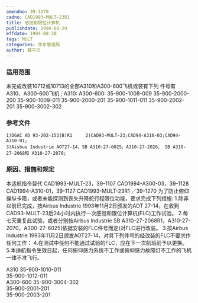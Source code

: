 ```yaml
---
amendno: 39-1270
cadno: CAD1993-MULT-23R1
title: 感觉和限位计算机
publishdate: 1994-08-29
effdate: 1994-08-30
tags: MULT
categories: 华东管理局
author: 薛平贝
---
```


### 适用范围 
未完成改装10712或10713的全部A310和A300-600飞机或装有下列
件号有A310、A300-600飞机 ;
A310:  A300-600:
35-900-1008-009  35-900-2000-200
35-900-1009-011  35-900-2000-201
35-900-1011-011  35-900-2002-201
35-900-3002-302

<!--more-->
### 参考文件
    1)DGAC AD 93-202-153(B)R1     2)CAD93-MULT-23;CAD94-A310-03;CAD94-A310-01; 
    3)Aisbus Industrie AOT27-14，SB A310-27-6025，A310-27-2026， SB A310-27-2068和 A310-27-2070; 

### 原因、措施和规定 
本适航指令替代 CAD1993-MULT-23，39-1107 CAD1994-A300-03，39-1128 CAD1994-A310-01，39-1127 
       CAD1993-MULT-23R1   ／39-1270 
    为了防止俯仰操纵卡阻，或者未能探测到丧失升降舵行程限位功能，要求完成下列措施: 
    1.除非以前已完成，按Airbus Industrie 1993年11月2日颁发的AOT 27-14，在收到CAD93-MULT-23后24小时内执行一次感觉和限位计算机(FLC)工作试验。 
    2.每七天重复此试验，或者分别按Airbus Industrie SB A310-27-2068R1，A310-27-2070，A300-27-6025(依据安装的FLC件号而定)对FLC进行改装。 
    3.按Airbus Industrie 1993年11月2日颁发AOT27-14，对具下列件号的经改装的FLC不要求作任何工作： 
    4.在测试中任何不能通过试验的FLC，应在下一次航班前予以更换。 
    5.本适航指令生效日起，任何俯仰感力系统不工作或俯仰感力故障灯不工作的飞机一律不准飞行。

A310  35-900-1010-011  
35-900-1012-011  
A300-600  35-900-3004-302  
35-900-2001-201  
35-900-2003-201  

